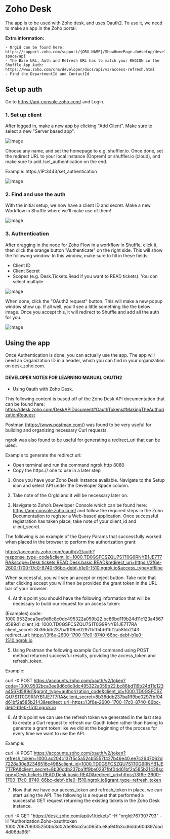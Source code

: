 # Zoho Desk
The app is to be used with Zoho desk, and uses Oauth2. To use it, we need to make an app in the Zoho portal.

**Extra information:**
```
- OrgId can be found here: https://support.zoho.com/support/{ORG_NAME}/ShowHomePage.do#setup/developer-space/api
- The Base URL, Auth and Refresh URL has to match your REGION in the Shuffle App Auth: https://www.zoho.com/crm/developer/docs/api/v3/access-refresh.html
- Find the DepartmentId and ContactId
```

## Set up auth
Go to https://api-console.zoho.com/ and Login. 

### 1. Set up client
After logged in, make a new app by clicking "Add Client". Make sure to select a new "Server based app". 

![image](https://user-images.githubusercontent.com/5719530/181389800-25c6f891-c1c0-4f68-8dde-41034f9afb7e.png)

Choose any name, and set the homepage to e.g. shuffler.io. Once done, set the redirect URL to your local instance (Onprem) or shuffler.io (cloud), and make sure to add /set_authentication on the end.

Example: https://IP:3443/set_authentication

![image](https://user-images.githubusercontent.com/5719530/181390004-4223bf60-cac0-4728-a80e-e382a934b707.png)

### 2. Find and use the auth
With the initial setup, we now have a client ID and secret. Make a new Workflow in Shuffle where we'll make use of them!

![image](https://user-images.githubusercontent.com/5719530/181390114-d589a8c4-4855-4ef8-9ffd-ac205693c774.png)

### 3. Authentication
After dragging in the node for Zoho Flow in a workflow in Shuffle, click it, then click the orange button "Authenticate" on the right side. This will show the following window. In this window, make sure to fill in these fields:

- Client ID
- Client Secret
- Scopes (e.g. Desk.Tickets.Read if you want to READ tickets). You can select multiple.

![image](https://user-images.githubusercontent.com/5719530/181390325-5f58b6fe-a3e9-44df-a223-60f0bf9b36c1.png)

When done, click the "OAuth2 request" button. This will make a new popup window show up. If all well, you'll see a little something like the below image. Once you accept this, it will redirect to Shuffle and add all the auth for you.

![image](https://user-images.githubusercontent.com/5719530/181390503-8229dd39-11c8-4c8b-9f8f-b1008ed00b83.png)

## Using the app
Once Authentication is done, you can actually use the app. The app will need an Organization ID in a header, which you can find in your organization on desk.zoho.com.









#### DEVELOPER NOTES FOR LEARNING MANUAL OAUTH2  
- Using 0auth with Zoho Desk.

This following content is based off of the Zoho Desk API documentation that can be found here: https://desk.zoho.com/DeskAPIDocument#OauthTokens#MakingTheAuthorizationRequest

Postman (https://www.postman.com/) was found to be very useful for building and organizing necessary Curl requests.

ngrok was also found to be useful for generating a redirect_uri that can be used.

Example to generate the redirect uri:

- Open terminal and run the command ngrok http 8080
- Copy the https:// one to use in a later step

1. Once you have your Zoho Desk instance available. Navigate to the Setup icon and select API under the Developer Space column.

2. Take note of the OrgId and it will be necessary later on.

3. Navigate to Zoho’s Developer Console which can be found here: https://api-console.zoho.com/ and follow the required steps in the Zoho Documentation to register a Web-based application. Once successful registration has taken place, take note of your client_id and client_secret.

The following is an example of the Query Params that successfully worked when placed in the browser to perform the authorization grant:

https://accounts.zoho.com/oauth/v2/auth?response_type=code&client_id=1000.TD0GSFCSZQU7S1T0G9RNYB1JE7T7RA&scope=Desk.tickets.READ,Desk.basic.READ&redirect_uri=https://3f6e-2600-1700-17c0-8740-66bc-debf-b1e0-1510.ngrok.io&access_type=offline

When successful, you will see an accept or reject button. Take note that after clicking accept you will then be provided the grant token in the URL bar of your browser.

4. At this point you should have the following information that will be necessary to build our request for an access token:

(Examples)
code: 1000.9532bca3ee9d6c8c0dc495322a059b22.bc86bd119b24d11c123a4567d589d1
client_id: 1000.TD0GSFCSZQU7S1T0G9RNYB1JE7T7RA
client_secret: 8b36ddb237ba1ff9be0297fbf04d61bf2a585b2143
redirect_uri: https://3f6e-2600-1700-17c0-8740-66bc-debf-b1e0-1510.ngrok.io

5. Using Postman the following example Curl command using POST method returned successful results, providing the access_token and refresh_token.

Example:

curl -X POST https://accounts.zoho.com/oauth/v2/token?code=1000.9532bca3ee9d6c8c0dc495322a059b22.bc86bd119b24d11c123a4567d589d1&grant_type=authorization_code&client_id=1000.TD0GSFCSZQU7S1T0G9RNYB1JE7T7RA&client_secret=8b36ddb237ba1ff9be0297fbf04d61bf2a585b2143&redirect_uri=https://3f6e-2600-1700-17c0-8740-66bc-debf-b1e0-1510.ngrok.io

6. At this point we can use the refresh token we generated in the last step to create a Curl request to refresh our Oauth token rather than having to generate a grant token like we did at the beginning of the process for every time we want to use the API.

Example:

curl -X POST https://accounts.zoho.com/oauth/v2/token?refresh_token=1000.ac204c137f5c5a52cb5557f427b46e40.ee7c2647062d7228a30e92346516c498&client_id=1000.TD0GSFCSZQU7S1T0G9RNYB1JE7T7RA&client_secret=8b36ddb237ba1ff9be0297fbf04d61bf2a585b2143&scope=Desk.tickets.READ,Desk.basic.READ&redirect_uri=https://3f6e-2600-1700-17c0-8740-66bc-debf-b1e0-1510.ngrok.io&grant_type=refresh_token 

7. Now that we have our access_token and refresh_token in place, we can start using the API. The following is a request that performed a successful GET request returning the existing tickets in the Zoho Desk instance.

curl -X GET "https://desk.zoho.com/api/v1/tickets" -H "orgId:767307793" -H "Authorization:Zoho-oauthtoken 1000.706709335250bb3d02de98da2ac065fa.e8a94fb3cd6ddb60d897dad4d06da66f"





